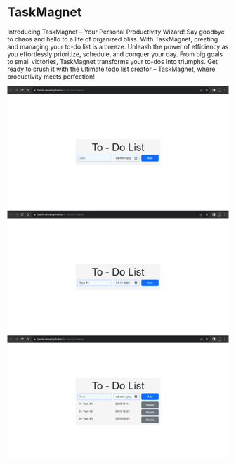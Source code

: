 # TaskMagnet

<p>Introducing TaskMagnet – Your Personal Productivity Wizard! Say goodbye to chaos and hello to a life of organized bliss. With TaskMagnet, creating and managing your to-do list is a breeze. Unleash the power of efficiency as you effortlessly prioritize, schedule, and conquer your day. From big goals to small victories, TaskMagnet transforms your to-dos into triumphs. Get ready to crush it with the ultimate todo list creator – TaskMagnet, where productivity meets perfection!</p>

<div>
<img src="https://github.com/Basith-Ahmed/To-Do-List-Creator/blob/main/screenshots/Screenshot%20(114).png">
<img src="https://github.com/Basith-Ahmed/To-Do-List-Creator/blob/main/screenshots/Screenshot%20(115).png">
<img src="https://github.com/Basith-Ahmed/To-Do-List-Creator/blob/main/screenshots/Screenshot%20(116).png">
</div>
